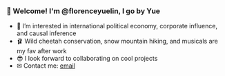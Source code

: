 ### 👋 Welcome! I'm @florenceyuelin, I go by Yue

- 👀 I’m interested in international political economy, corporate influence, and causal inference
- 🩰 Wild cheetah conservation, snow mountain hiking, and musicals are my fav after work
- 😎 I look forward to collaborating on cool projects
- ✉ Contact me: [email](mailto:florenceyuelin@berkeley.edu)
